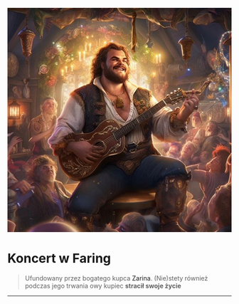 <p><img src="media/koncertXD.jpg"></img></p>

# Koncert w Faring
> Ufundowany przez bogatego kupca <a data-path="NPC/Zarin.md">Zarina</a>. (Nie)stety również podczas jego trwania owy kupiec **stracił swoje życie**

---